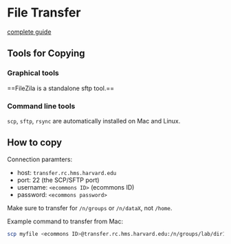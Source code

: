 # File Transfer
[complete guide](https://wiki.rc.hms.harvard.edu/display/O2/File+Transfer)  

## Tools for Copying
### Graphical tools
==FileZila is a standalone sftp tool.==

### Command line tools
`scp`, `sftp`, `rsync` are automatically installed on Mac and Linux.  

## How to copy
Connection paramters:  

* host: `transfer.rc.hms.harvard.edu`
* port: 22 (the SCP/SFTP port)
* username: `<ecommons ID>` (ecommons ID)
* password: `<ecommons password>`

Make sure to transfer for `/n/groups` or `/n/dataX`, not `/home`.  

Example command to transfer from Mac:

```bash
scp myfile <ecommons ID>@transfer.rc.hms.harvard.edu:/n/groups/lab/dir1/
```